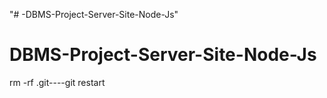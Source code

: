 "# -DBMS-Project-Server-Site-Node-Js" 
# DBMS-Project-Server-Site-Node-Js
rm -rf .git----git restart
